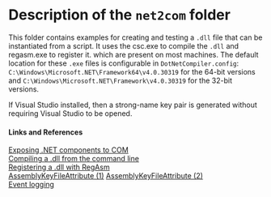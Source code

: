 # Description of the `net2com` folder

This folder contains examples for creating and testing a `.dll` file that
can be instantiated from a script. 
It uses the csc.exe to compile the `.dll` and regasm.exe to register it.
which are present on most machines.
The default location for these `.exe` files is configurable in `DotNetCompiler.config`: 
`C:\Windows\Microsoft.NET\Framework64\v4.0.30319` for the 64-bit versions and
`C:\Windows\Microsoft.NET\Framework\v4.0.30319` for the 32-bit versions.

If Visual Studio installed, then a strong-name key pair is generated without 
requiring Visual Studio to be opened.

#### Links and References

[Exposing .NET components to COM](http://www.codeproject.com/Articles/3511/Exposing-NET-Components-to-COM)  
[Compiling a .dll from the command line](https://msdn.microsoft.com/en-us/library/78f4aasd.aspx)  
[Registering a .dll with RegAsm](http://stackoverflow.com/questions/13931337/register-comdlg32-dll-gets-regsvr32-dllregisterserver-entry-point-was-not-found)  
[AssemblyKeyFileAttribute (1)](https://msdn.microsoft.com/en-us/library/system.reflection.assemblykeyfileattribute(v=vs.110).aspx)  
[AssemblyKeyFileAttribute (2)](https://msdn.microsoft.com/en-us/library/xc31ft41%28v=vs.110%29.aspx?f=255&MSPPError=-2147217396)  
[Event logging](https://msdn.microsoft.com/en-us/library/w3t54f67\(v=vs.90\).aspx)  